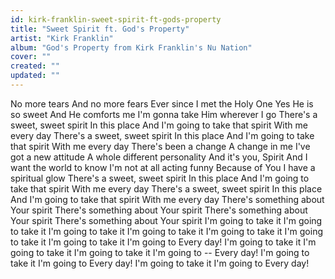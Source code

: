 ```yaml
---
id: kirk-franklin-sweet-spirit-ft-gods-property
title: "Sweet Spirit ft. God's Property"
artist: "Kirk Franklin"
album: "God's Property from Kirk Franklin's Nu Nation"
cover: ""
created: ""
updated: ""
---
```


No more tears
And no more fears
Ever since I met the Holy One
Yes He is so sweet
And He comforts me
I'm gonna take Him wherever I go
There's a sweet, sweet spirit
In this place
And I'm going to take that spirit
With me every day
There's a sweet, sweet spirit
In this place
And I'm going to take that spirit
With me every day
There's been a change
A change in me
I've got a new attitude
A whole different personality
And it's you, Spirit
And I want the world to know
I'm not at all acting funny
Because of You I have a spiritual glow
There's a sweet, sweet spirit
In this place
And I'm going to take that spirit
With me every day
There's a sweet, sweet spirit
In this place
And I'm going to take that spirit
With me every day
There's something about Your spirit
There's something about Your spirit
There's something about Your spirit
There's something about Your spirit
I'm going to take it
I'm going to take it
I'm going to take it
I'm going to take it
I'm going to take it
I'm going to take it
I'm going to take it
I'm going to Every day!
I'm going to take it
I'm going to take it
I'm going to take it
I'm going to -- Every day!
I'm going to take it
I'm going to Every day!
I'm going to take it
I'm going to Every day!